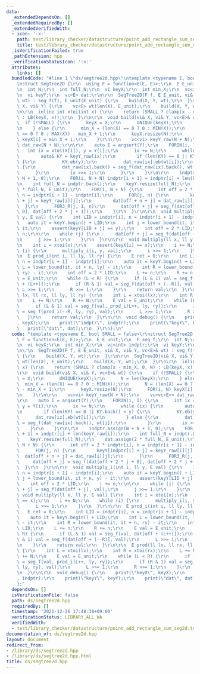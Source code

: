 ```yaml
---
data:
  _extendedDependsOn: []
  _extendedRequiredBy: []
  _extendedVerifiedWith:
  - icon: ':x:'
    path: test/library_checker/datastructure/point_add_rectangle_sum_seg2d.test.cpp
    title: test/library_checker/datastructure/point_add_rectangle_sum_seg2d.test.cpp
  _isVerificationFailed: true
  _pathExtension: hpp
  _verificationStatusIcon: ':x:'
  attributes:
    links: []
  bundledCode: "#line 1 \"ds/segtree2d.hpp\"\ntemplate <typename E, bool SMALL = false>\r\
    \nstruct SegTree2D {\r\n  using F = function<E(E, E)>;\r\n  E E_unit;\r\n  F seg_f;\r\
    \n  int N;\r\n  int full_N;\r\n  vi keyX;\r\n  int min_X;\r\n  vc<int> indptr;\r\
    \n  vi keyY;\r\n  vc<E> dat;\r\n\r\n  SegTree2D(F f, E E_unit, vi& X, vi& Y, vc<E>&\
    \ wt) : seg_f(f), E_unit(E_unit) {\r\n    build(X, Y, wt);\r\n  }\r\n\r\n  SegTree2D(vi&\
    \ X, vi& Y) {\r\n    vc<E> wt(len(X), E_unit);\r\n    build(X, Y, wt);\r\n  }\r\
    \n\r\n  inline int xtoi(int x) {\r\n    return (SMALL ? clamp(x - min_X, 0, N)\
    \ : LB(keyX, x));\r\n  }\r\n\r\n  void build(vi& X, vi& Y, vc<E>& wt) {\r\n  \
    \  if (!SMALL) {\r\n      keyX = X;\r\n      UNIQUE(keyX);\r\n      N = len(keyX);\r\
    \n    } else {\r\n      min_X = (len(X) == 0 ? 0 : MIN(X));\r\n      N = (len(X)\
    \ == 0 ? 0 : MAX(X)) - min_X + 1;\r\n      keyX.resize(N);\r\n      FOR(i, N)\
    \ keyX[i] = min_X + i;\r\n    }\r\n\r\n    vc<vi> keyY_raw(N + N);\r\n    vc<vc<E>>\
    \ dat_raw(N + N);\r\n\r\n    auto I = argsort(Y);\r\n    FORIN(i, I) {\r\n   \
    \   int ix = xtoi(X[i]), y = Y[i];\r\n      ix += N;\r\n      while (ix) {\r\n\
    \        auto& KY = keyY_raw[ix];\r\n        if (len(KY) == 0 || KY.back() < y)\
    \ {\r\n          KY.eb(y);\r\n          dat_raw[ix].eb(wt[i]);\r\n        } else\
    \ {\r\n          dat_raw[ix].back() = seg_f(dat_raw[ix].back(), wt[i]);\r\n  \
    \      }\r\n        ix >>= 1;\r\n      }\r\n    }\r\n\r\n    indptr.assign(N +\
    \ N + 1, 0);\r\n    FOR(i, N + N) indptr[i + 1] = indptr[i] + len(keyY_raw[i]);\r\
    \n    int full_N = indptr.back();\r\n    keyY.resize(full_N);\r\n    dat.assign(2\
    \ * full_N, E_unit);\r\n    FOR(i, N + N) {\r\n      int off = 2 * indptr[i],\
    \ n = indptr[i + 1] - indptr[i];\r\n      FOR(j, n) {\r\n        keyY[indptr[i]\
    \ + j] = keyY_raw[i][j];\r\n        dat[off + n + j] = dat_raw[i][j];\r\n    \
    \  }\r\n      FOR3_R(j, 1, n)\r\n      dat[off + j] = seg_f(dat[off + 2 * j +\
    \ 0], dat[off + 2 * j + 1]);\r\n    }\r\n  }\r\n\r\n  void multiply_i(int i, ll\
    \ y, E val) {\r\n    int LID = indptr[i], n = indptr[i + 1] - indptr[i];\r\n \
    \   auto it = keyY.begin() + LID;\r\n    int j = lower_bound(it, it + n, y) -\
    \ it;\r\n    assert(keyY[LID + j] == y);\r\n    int off = 2 * LID;\r\n    j +=\
    \ n;\r\n\r\n    while (j) {\r\n      dat[off + j] = seg_f(dat[off + j], val);\r\
    \n      j >>= 1;\r\n    }\r\n  }\r\n\r\n  void multiply(ll x, ll y, E val) {\r\
    \n    int i = xtoi(x);\r\n    assert(keyX[i] == x);\r\n    i += N;\r\n    while\
    \ (i) {\r\n      multiply_i(i, y, val);\r\n      i >>= 1;\r\n    }\r\n  }\r\n\r\
    \n  E prod_i(int i, ll ly, ll ry) {\r\n    E ret = 0;\r\n    int LID = indptr[i],\
    \ n = indptr[i + 1] - indptr[i];\r\n    auto it = keyY.begin() + LID;\r\n    int\
    \ L = lower_bound(it, it + n, ly) - it;\r\n    int R = lower_bound(it, it + n,\
    \ ry) - it;\r\n    int off = 2 * LID;\r\n    L += n;\r\n    R += n;\r\n    E val\
    \ = E_unit;\r\n    while (L < R) {\r\n      if (L & 1) val = seg_f(val, dat[off\
    \ + (L++)]);\r\n      if (R & 1) val = seg_f(dat[off + (--R)], val);\r\n     \
    \ L >>= 1;\r\n      R >>= 1;\r\n    }\r\n    return val;\r\n  }\r\n\r\n  E prod(ll\
    \ lx, ll rx, ll ly, ll ry) {\r\n    int L = xtoi(lx);\r\n    int R = xtoi(rx);\r\
    \n    L += N;\r\n    R += N;\r\n    E val = E_unit;\r\n    while (L < R) {\r\n\
    \      if (L & 1) val = seg_f(val, prod_i(L++, ly, ry));\r\n      if (R & 1) val\
    \ = seg_f(prod_i(--R, ly, ry), val);\r\n      L >>= 1;\r\n      R >>= 1;\r\n \
    \   }\r\n    return val;\r\n  }\r\n\r\n  void debug() {\r\n    print(\"keyX\"\
    , keyX);\r\n    print(\"indptr\", indptr);\r\n    print(\"keyY\", keyY);\r\n \
    \   print(\"dat\", dat);\r\n  }\r\n};\n"
  code: "template <typename E, bool SMALL = false>\r\nstruct SegTree2D {\r\n  using\
    \ F = function<E(E, E)>;\r\n  E E_unit;\r\n  F seg_f;\r\n  int N;\r\n  int full_N;\r\
    \n  vi keyX;\r\n  int min_X;\r\n  vc<int> indptr;\r\n  vi keyY;\r\n  vc<E> dat;\r\
    \n\r\n  SegTree2D(F f, E E_unit, vi& X, vi& Y, vc<E>& wt) : seg_f(f), E_unit(E_unit)\
    \ {\r\n    build(X, Y, wt);\r\n  }\r\n\r\n  SegTree2D(vi& X, vi& Y) {\r\n    vc<E>\
    \ wt(len(X), E_unit);\r\n    build(X, Y, wt);\r\n  }\r\n\r\n  inline int xtoi(int\
    \ x) {\r\n    return (SMALL ? clamp(x - min_X, 0, N) : LB(keyX, x));\r\n  }\r\n\
    \r\n  void build(vi& X, vi& Y, vc<E>& wt) {\r\n    if (!SMALL) {\r\n      keyX\
    \ = X;\r\n      UNIQUE(keyX);\r\n      N = len(keyX);\r\n    } else {\r\n    \
    \  min_X = (len(X) == 0 ? 0 : MIN(X));\r\n      N = (len(X) == 0 ? 0 : MAX(X))\
    \ - min_X + 1;\r\n      keyX.resize(N);\r\n      FOR(i, N) keyX[i] = min_X + i;\r\
    \n    }\r\n\r\n    vc<vi> keyY_raw(N + N);\r\n    vc<vc<E>> dat_raw(N + N);\r\n\
    \r\n    auto I = argsort(Y);\r\n    FORIN(i, I) {\r\n      int ix = xtoi(X[i]),\
    \ y = Y[i];\r\n      ix += N;\r\n      while (ix) {\r\n        auto& KY = keyY_raw[ix];\r\
    \n        if (len(KY) == 0 || KY.back() < y) {\r\n          KY.eb(y);\r\n    \
    \      dat_raw[ix].eb(wt[i]);\r\n        } else {\r\n          dat_raw[ix].back()\
    \ = seg_f(dat_raw[ix].back(), wt[i]);\r\n        }\r\n        ix >>= 1;\r\n  \
    \    }\r\n    }\r\n\r\n    indptr.assign(N + N + 1, 0);\r\n    FOR(i, N + N) indptr[i\
    \ + 1] = indptr[i] + len(keyY_raw[i]);\r\n    int full_N = indptr.back();\r\n\
    \    keyY.resize(full_N);\r\n    dat.assign(2 * full_N, E_unit);\r\n    FOR(i,\
    \ N + N) {\r\n      int off = 2 * indptr[i], n = indptr[i + 1] - indptr[i];\r\n\
    \      FOR(j, n) {\r\n        keyY[indptr[i] + j] = keyY_raw[i][j];\r\n      \
    \  dat[off + n + j] = dat_raw[i][j];\r\n      }\r\n      FOR3_R(j, 1, n)\r\n \
    \     dat[off + j] = seg_f(dat[off + 2 * j + 0], dat[off + 2 * j + 1]);\r\n  \
    \  }\r\n  }\r\n\r\n  void multiply_i(int i, ll y, E val) {\r\n    int LID = indptr[i],\
    \ n = indptr[i + 1] - indptr[i];\r\n    auto it = keyY.begin() + LID;\r\n    int\
    \ j = lower_bound(it, it + n, y) - it;\r\n    assert(keyY[LID + j] == y);\r\n\
    \    int off = 2 * LID;\r\n    j += n;\r\n\r\n    while (j) {\r\n      dat[off\
    \ + j] = seg_f(dat[off + j], val);\r\n      j >>= 1;\r\n    }\r\n  }\r\n\r\n \
    \ void multiply(ll x, ll y, E val) {\r\n    int i = xtoi(x);\r\n    assert(keyX[i]\
    \ == x);\r\n    i += N;\r\n    while (i) {\r\n      multiply_i(i, y, val);\r\n\
    \      i >>= 1;\r\n    }\r\n  }\r\n\r\n  E prod_i(int i, ll ly, ll ry) {\r\n \
    \   E ret = 0;\r\n    int LID = indptr[i], n = indptr[i + 1] - indptr[i];\r\n\
    \    auto it = keyY.begin() + LID;\r\n    int L = lower_bound(it, it + n, ly)\
    \ - it;\r\n    int R = lower_bound(it, it + n, ry) - it;\r\n    int off = 2 *\
    \ LID;\r\n    L += n;\r\n    R += n;\r\n    E val = E_unit;\r\n    while (L <\
    \ R) {\r\n      if (L & 1) val = seg_f(val, dat[off + (L++)]);\r\n      if (R\
    \ & 1) val = seg_f(dat[off + (--R)], val);\r\n      L >>= 1;\r\n      R >>= 1;\r\
    \n    }\r\n    return val;\r\n  }\r\n\r\n  E prod(ll lx, ll rx, ll ly, ll ry)\
    \ {\r\n    int L = xtoi(lx);\r\n    int R = xtoi(rx);\r\n    L += N;\r\n    R\
    \ += N;\r\n    E val = E_unit;\r\n    while (L < R) {\r\n      if (L & 1) val\
    \ = seg_f(val, prod_i(L++, ly, ry));\r\n      if (R & 1) val = seg_f(prod_i(--R,\
    \ ly, ry), val);\r\n      L >>= 1;\r\n      R >>= 1;\r\n    }\r\n    return val;\r\
    \n  }\r\n\r\n  void debug() {\r\n    print(\"keyX\", keyX);\r\n    print(\"indptr\"\
    , indptr);\r\n    print(\"keyY\", keyY);\r\n    print(\"dat\", dat);\r\n  }\r\n\
    };"
  dependsOn: []
  isVerificationFile: false
  path: ds/segtree2d.hpp
  requiredBy: []
  timestamp: '2021-12-26 17:48:38+09:00'
  verificationStatus: LIBRARY_ALL_WA
  verifiedWith:
  - test/library_checker/datastructure/point_add_rectangle_sum_seg2d.test.cpp
documentation_of: ds/segtree2d.hpp
layout: document
redirect_from:
- /library/ds/segtree2d.hpp
- /library/ds/segtree2d.hpp.html
title: ds/segtree2d.hpp
---
```

